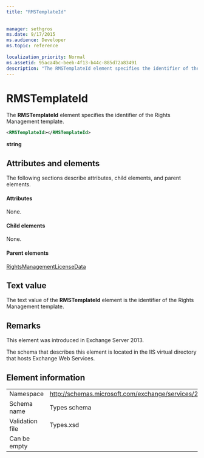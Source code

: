 ```yaml
---
title: "RMSTemplateId"
 
 
manager: sethgros
ms.date: 9/17/2015
ms.audience: Developer
ms.topic: reference
 
localization_priority: Normal
ms.assetid: 95aca4bc-beeb-4f13-b44c-885d72a83491
description: "The RMSTemplateId element specifies the identifier of the Rights Management template."
---
```


# RMSTemplateId

The **RMSTemplateId** element specifies the identifier of the Rights Management template. 
  
```XML
<RMSTemplateId></RMSTemplateId>
```

 **string**
## Attributes and elements

The following sections describe attributes, child elements, and parent elements.
  
#### Attributes

None.
  
#### Child elements

None.
  
#### Parent elements

[RightsManagementLicenseData](rightsmanagementlicensedata.md)
  
## Text value

The text value of the **RMSTemplateId** element is the identifier of the Rights Management template. 
  
## Remarks

This element was introduced in Exchange Server 2013.
  
The schema that describes this element is located in the IIS virtual directory that hosts Exchange Web Services.
  
## Element information

|||
|:-----|:-----|
|Namespace  <br/> |http://schemas.microsoft.com/exchange/services/2006/types  <br/> |
|Schema name  <br/> |Types schema  <br/> |
|Validation file  <br/> |Types.xsd  <br/> |
|Can be empty  <br/> ||
   

